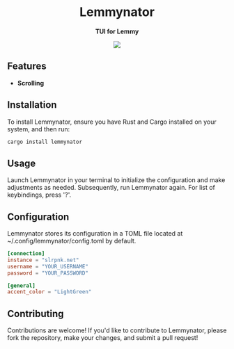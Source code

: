 <div align="center">
    <h1><strong>Lemmynator</strong></h1>
    <p>
	    <strong>TUI for Lemmy</strong>
    </p>
    <img src="https://codeberg.org/micielski/lemmynator/raw/branch/main/imgs/image.png" />
</div>

## Features

- **Scrolling**

## Installation

To install Lemmynator, ensure you have Rust and Cargo installed on your system, and then run:

```bash
cargo install lemmynator
```

## Usage

Launch Lemmynator in your terminal to initialize the configuration and make adjustments as needed. Subsequently, run Lemmynator again. For list of keybindings, press '?'.

## Configuration

Lemmynator stores its configuration in a TOML file located at ~/.config/lemmynator/config.toml by default.

```toml
[connection]
instance = "slrpnk.net"
username = "YOUR_USERNAME"
password = "YOUR_PASSWORD"

[general]
accent_color = "LightGreen"
```

## Contributing

Contributions are welcome! If you'd like to contribute to Lemmynator, please fork the repository, make your changes, and submit a pull request!
